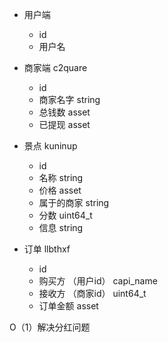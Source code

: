 - 用户端
    - id
    - 用户名

- 商家端 c2quare
    - id
    - 商家名字 string
    - 总钱数 asset
    - 已提现 asset

- 景点 kuninup
    - id
    - 名称 string
    - 价格 asset
    - 属于的商家 string
    - 分数 uint64_t
    - 信息 string

- 订单 llbthxf
    - id
    - 购买方 （用户id） capi_name
    - 接收方 （商家id） uint64_t
    - 订单金额 asset

O（1）解决分红问题
